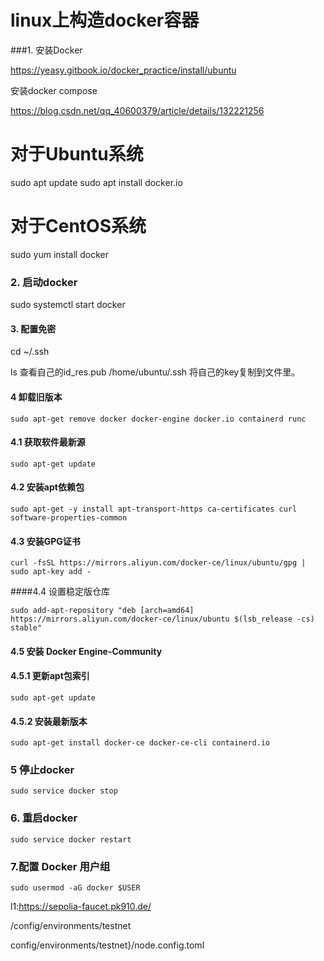 # linux上构造docker容器

###1. 安装Docker

https://yeasy.gitbook.io/docker_practice/install/ubuntu

安装docker compose 

https://blog.csdn.net/qq_40600379/article/details/132221256

# 对于Ubuntu系统
sudo apt update
sudo apt install docker.io

# 对于CentOS系统
sudo yum install docker

### 2. 启动docker

sudo systemctl start docker


#### 3. 配置免密
cd ~/.ssh

ls 
查看自己的id_res.pub
/home/ubuntu/.ssh
将自己的key复制到文件里。

#### 4 卸载旧版本

```
sudo apt-get remove docker docker-engine docker.io containerd runc
```


#### 4.1 获取软件最新源

```
sudo apt-get update
```
#### 4.2 安装apt依赖包

```
sudo apt-get -y install apt-transport-https ca-certificates curl software-properties-common
``` 
#### 4.3 安装GPG证书

```
curl -fsSL https://mirrors.aliyun.com/docker-ce/linux/ubuntu/gpg | sudo apt-key add -
```

####4.4 设置稳定版仓库

```
sudo add-apt-repository "deb [arch=amd64] https://mirrors.aliyun.com/docker-ce/linux/ubuntu $(lsb_release -cs) stable"
```

#### 4.5 安装 Docker Engine-Community

#### 4.5.1 更新apt包索引

```
sudo apt-get update
```

#### 4.5.2 安装最新版本

```
sudo apt-get install docker-ce docker-ce-cli containerd.io
```

### 5 停止docker

```
sudo service docker stop
```

### 6. 重启docker

```
sudo service docker restart
```

### 7.配置 Docker 用户组

```
sudo usermod -aG docker $USER
```

l1:https://sepolia-faucet.pk910.de/

/config/environments/testnet

config/environments/testnet}/node.config.toml


